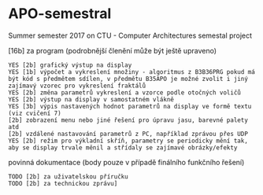 # APO-semestral
Summer semester 2017 on CTU - Computer Architectures semestal project

[16b] za program (podrobnější členění může být ještě upraveno)

    YES [2b] grafický výstup na display
    YES [1b] výpočet a vykreslení množiny - algoritmus z B3B36PRG pokud má být kód s předmětem sdílen, v předmětu B35APO je možné zvolit i jiný zajímavý vzorec pro vykreslení fraktálů
    YES [2b] změna parametrů vykreslení a vzorce podle otočných voličů
    YES [2b] výstup na display v samostatném vlákně
    YES [3b] výpis nastavených hodnot parametrů na display ve formě textu (viz cvičení 7)
    [2b] zobrazení menu nebo jiné řešení pro úpravu jasu, barevné palety atd
    [2b] vzdálené nastavování parametrů z PC, například zprávou přes UDP
    YES [2b] režim pro výkladní skříň, parametry se periodicky mění tak, aby se display trvale měnil a střídaly se zajímavé obrázky/efekty
povinná dokumentace (body pouze v případě finálního funkčního řešení)

    TODO [2b] za uživatelskou příručku
    TODO [2b] za technickou zprávu]